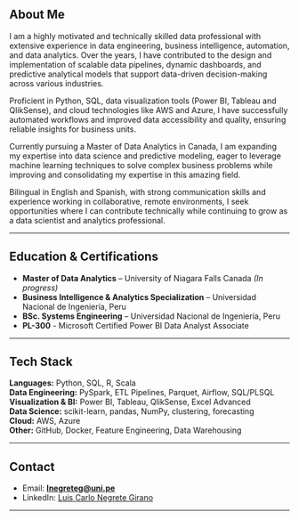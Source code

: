 ## About Me

I am a highly motivated and technically skilled data professional with extensive experience in data engineering, business intelligence, automation, and data analytics. Over the years, I have contributed to the design and implementation of scalable data pipelines, dynamic dashboards, and predictive analytical models that support data-driven decision-making across various industries.

Proficient in Python, SQL, data visualization tools (Power BI, Tableau and QlikSense), and cloud technologies like AWS and Azure, I have successfully automated workflows and improved data accessibility and quality, ensuring reliable insights for business units.

Currently pursuing a Master of Data Analytics in Canada, I am expanding my expertise into data science and predictive modeling, eager to leverage machine learning techniques to solve complex business problems while improving and consolidating my expertise in this amazing field.

Bilingual in English and Spanish, with strong communication skills and experience working in collaborative, remote environments, I seek opportunities where I can contribute technically while continuing to grow as a data scientist and analytics professional.

---

## Education & Certifications
- **Master of Data Analytics** – University of Niagara Falls Canada *(In progress)*  
- **Business Intelligence & Analytics Specialization** – Universidad Nacional de Ingeniería, Peru  
- **BSc. Systems Engineering** – Universidad Nacional de Ingeniería, Peru
- **PL-300** - Microsoft Certified Power BI Data Analyst Associate

---

## Tech Stack

**Languages:** Python, SQL, R, Scala  
**Data Engineering:** PySpark, ETL Pipelines, Parquet, Airflow, SQL/PLSQL  
**Visualization & BI:** Power BI, Tableau, QlikSense, Excel Advanced  
**Data Science:** scikit-learn, pandas, NumPy, clustering, forecasting  
**Cloud:** AWS, Azure  
**Other:** GitHub, Docker, Feature Engineering, Data Warehousing  

---

## Contact
- Email: **lnegreteg@uni.pe**  
- LinkedIn: [Luis Carlo Negrete Girano](https://www.linkedin.com/in/luis-carlo-negrete-girano/)  

---
